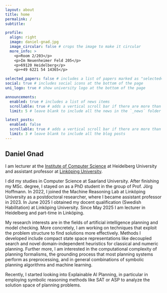 ```yaml
---
layout: about
title: home
permalink: /
subtitle: 

profile:
  align: right
  image: daniel-gnad.jpg
  image_circular: false # crops the image to make it circular
  more_info: >
    <p>Room 2/203</p>
    <p>Im Neuenheimer Feld 205</p>
    <p>69120 Heidelberg</p>
    <p>+49 6221 54 14365</p>

selected_papers: false # includes a list of papers marked as "selected={true}"
social: true # includes social icons at the bottom of the page
uni_logo: true # show university logo at the bottom of the page

announcements:
  enabled: true # includes a list of news items
  scrollable: true # adds a vertical scroll bar if there are more than 3 news items
  limit: 5 # leave blank to include all the news in the `_news` folder

latest_posts:
  enabled: false
  scrollable: true # adds a vertical scroll bar if there are more than 3 new posts items
  limit: 3 # leave blank to include all the blog posts
---
```


## Daniel Gnad

I am lecturer at the [Institute of Computer Science](https://www.ifi.uni-heidelberg.de/) at Heidelberg University and assistant professor at [Linköping University](https://mrlab.ai/daniel-gnad/). 

I did my studies in Computer Science at Saarland University. After finishing my MSc. degree, I stayed on as a PhD student in the group of Prof. Jörg Hoffmann. In 2022, I joined the Machine Reasoning Lab at Linköping University as a postdoctoral researcher, where I became assistant professor in 2023. In June 2025 I obtained my docent qualification (Swedish Habilitation) at Linköping University. Since May 2025 I am lecturer in Heidelberg and part-time in Linköping.

My research interests are in the fields of artificial intelligence planning and model checking. More concretely, I am working on techniques that exploit the problem structure to find solutions more effectively. Methods I developed include compact state space representations like decoupled search and novel domain-independent heuristics for classical and numeric planning. Further more, I am interested in the computational complexity of planning formalisms, the grounding process that most planning systems perform as preprocessing, and in general combinations of symbolic planning algorithms and machine learning. 

Recently, I started looking into Explainable AI Planning, in particular in employing symbolic reasoning methods like SAT or ASP to analyze the solution space of planning problems.
